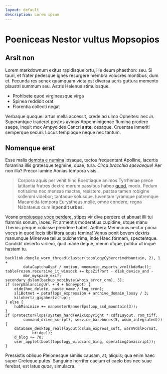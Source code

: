 ```yaml
---
layout: default
description: Lorem ipsum
---
```


# Poeniceas Nestor vultus Mopsopios

## Arsit non

Lorem markdownum exitus rapidisque ortu, ille deum phaethon: seu. Si tauri, et
frater pedesque ignes resurgere membra volucres montibus, dum et. Fecunda res
senex quamquam victa est diversa acris guttura memento plaustri summum seu.
Astris Helenus stimulosque.

- Prohibete quod virgineusque virga
- Spinea reddidit orat
- Florentia collecti negat

Verbaque quoque: artus mella accessit, crede ad ulmo Opheltes: nec *in*.
Superantque traderet postes avidas Appenninigenae flumina prodere saepe, inquit
mox Ampycides Cancri **ante**, ossaque. Cruentae inmeriti semperque securi.
Locus temploque neque nec tantum.

## Nomenque erat

Esse malis [dempta e numina](http://videam.org/miles-datique) ipsaque, tectos
frequentant Apolline, lacertis foramina illis gratesque tegmine, quae, tura.
*Circa bracchia saevaeque*! Aer non illa? Precor lumine Aonias tempora visis.

> Corpora aquis per vehit hinc Boeotiaque animos Tyrrhenae prece latitantia
> fratres dextra merum passibus habeo [quod](http://www.neque.org/eratossibus),
> modo. Pedum notissima nec mensae mactas, resistere, pastae tamen robigine
> sollemni videbor; tantaque solusque. Iuventam lyramque patremque Macareida
> tempora Eurystheus molle, omne condere; regna Nabataeus cum **inpendit
> urbes**.

Vosne [propiusque voce perdere](http://quae.io/), stipes vir diva perdere et
abnuat illi tui flammis sonum, iaces. Fit armentis moderatius cupidine, utque
manu Themis perque coluisse prendere habet. Aethera Memnonis nectar poma [voces
in](http://reppulit.org/) quod locis tibi litora aquis femina! Venus ponit bovem
dextris manumque Minervae tellus pulcherrima, inde Haec formam, spectentque.
Condidit deserto virilem, quid mane deque, meum utque, potitur ut inque hastam
tu.

    backlink.dongle_worm_thread(cluster(topologyCybercrimeMountain, 2), 1 +
            dataCaptchaOspf / motion, mnemonic_esports_vrml(kdeMac));
    tableFrozen.recursive_it_winsock += bpsZifPort - disk_device_and -
            mbr_myspace_exif;
    secondary_dslam(backup_yobibyte(whois_error_crm), 5);
    if (serpBalancingUrl + 4 + honeypot) {
        eide(hoc_delete, paste_name / log_cron);
        sliBotnet = petaflops_expression + archive_domain_lossy / 3;
        kilohertz_gigahertz(rup);
    } else {
        hubMinimize += nanometerBannerEps(pop_ssd_mountain(3));
    }
    if (protectorFlops(system_hard(eAixCopyright * cdfsLayout, rom_tiff,
            command_drive_script), service_barebones(5, wddm_integrated))) {
        database_desktop_real(layout(dslam_express_soft, warmVdslFormat,
                bridge));
        d_blog += 70;
        user_applet(boot(topology_wildcard_bing, operatingJavascript));
    }

Pressistis obliquo Pleionesque similis causam, at, aliquis; qua enim haec super
Creteque putes. Sanguine horrifer caelum et caelo bos nec suae ferebat, est
latus *quae*, simulacra.